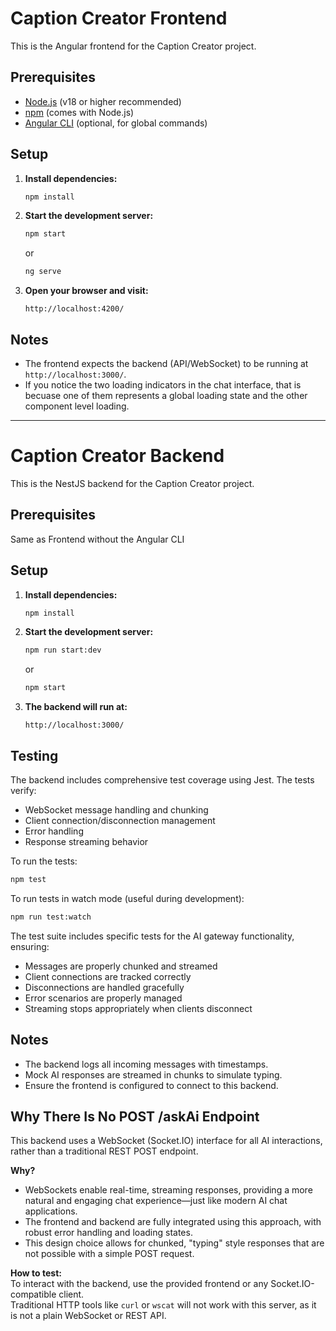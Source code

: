 # Caption Creator Frontend

This is the Angular frontend for the Caption Creator project.

## Prerequisites

- [Node.js](https://nodejs.org/) (v18 or higher recommended)
- [npm](https://www.npmjs.com/) (comes with Node.js)
- [Angular CLI](https://angular.io/cli) (optional, for global commands)

## Setup

1. **Install dependencies:**
   ```sh
   npm install
   ```

2. **Start the development server:**
   ```sh
   npm start
   ```
   or
   ```sh
   ng serve
   ```

3. **Open your browser and visit:**
   ```
   http://localhost:4200/
   ```

## Notes

- The frontend expects the backend (API/WebSocket) to be running at `http://localhost:3000/`.
- If you notice the two loading indicators in the chat interface, that is becuase one of them represents a global loading state and the other component level loading.

---

# Caption Creator Backend

This is the NestJS backend for the Caption Creator project.

## Prerequisites

Same as Frontend without the Angular CLI

## Setup

1. **Install dependencies:**
   ```sh
   npm install
   ```

2. **Start the development server:**
   ```sh
   npm run start:dev
   ```
   or
   ```sh
   npm start
   ```

3. **The backend will run at:**
   ```
   http://localhost:3000/
   ```

## Testing

The backend includes comprehensive test coverage using Jest. The tests verify:
- WebSocket message handling and chunking
- Client connection/disconnection management
- Error handling
- Response streaming behavior

To run the tests:
```sh
npm test
```

To run tests in watch mode (useful during development):
```sh
npm run test:watch
```

The test suite includes specific tests for the AI gateway functionality, ensuring:
- Messages are properly chunked and streamed
- Client connections are tracked correctly
- Disconnections are handled gracefully
- Error scenarios are properly managed
- Streaming stops appropriately when clients disconnect

## Notes

- The backend logs all incoming messages with timestamps.
- Mock AI responses are streamed in chunks to simulate typing.
- Ensure the frontend is configured to connect to this backend.

## Why There Is No POST /askAi Endpoint

This backend uses a WebSocket (Socket.IO) interface for all AI interactions, rather than a traditional REST POST endpoint.

**Why?**
- WebSockets enable real-time, streaming responses, providing a more natural and engaging chat experience—just like modern AI chat applications.
- The frontend and backend are fully integrated using this approach, with robust error handling and loading states.
- This design choice allows for chunked, "typing" style responses that are not possible with a simple POST request.

**How to test:**  
To interact with the backend, use the provided frontend or any Socket.IO-compatible client.  
Traditional HTTP tools like `curl` or `wscat` will not work with this server, as it is not a plain WebSocket or REST API.
